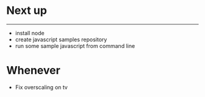 # Next up
---
- install node
- create javascript samples repository
- run some sample javascript from command line

# Whenever
- Fix overscaling on tv

